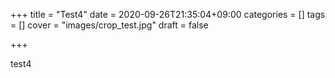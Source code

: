 +++
title = "Test4"
date = 2020-09-26T21:35:04+09:00
categories = []
tags = []
cover = "images/crop_test.jpg"
draft = false

+++

test4
